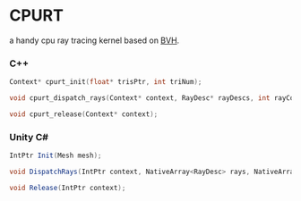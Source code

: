 # CPURT

a handy cpu ray tracing kernel based on [BVH](https://github.com/madmann91/bvh).

### C++
```cpp
Context* cpurt_init(float* trisPtr, int triNum);

void cpurt_dispatch_rays(Context* context, RayDesc* rayDescs, int rayCount, HitInfo* results);

void cpurt_release(Context* context);
```

### Unity C#
``` csharp
IntPtr Init(Mesh mesh);

void DispatchRays(IntPtr context, NativeArray<RayDesc> rays, NativeArray<HitInfo> hitInfos);

void Release(IntPtr context);
```
